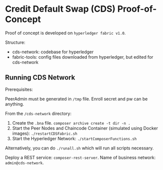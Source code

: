 # Credit Default Swap (CDS) Proof-of-Concept

Proof of concept is developed on `hyperledger fabric v1.0`.

Structure:

* cds-network: codebase for hyperledger
* fabric-tools: config files downloaded from hyperledger, but edited for cds-network

## Running CDS Network

Prerequisites:

PeerAdmin must be generated in `/tmp` file. Enroll secret and pw can be anything. 

From the `/cds-network` directory: 

1. Create the `.bna` file. `composer archive create -t dir -n .`
2. Start the Peer Nodes and Chaincode Container (simulated using Docker images): `./restartCDSFabric.sh`
3. Start the Hyperledger Network: `./startComposerFunctions.sh`

Alternatively, you can do `./runall.sh` which will run all scripts necessary.

Deploy a REST service: `composer-rest-server`. Name of business network: `admin@cds-network`.
